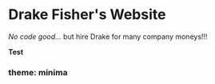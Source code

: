 
# Drake Fisher's Website

_No code good..._ but hire Drake for many company moneys!!!

**Test**

### theme: minima

